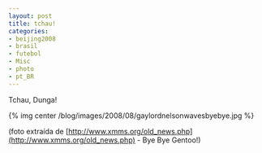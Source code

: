 ```yaml
---
layout: post
title: tchau!
categories:
- beijing2008
- brasil
- futebol
- Misc
- photo
- pt_BR
---
```

Tchau, Dunga!

{% img center /blog/images/2008/08/gaylordnelsonwavesbyebye.jpg %}

(foto extraída de [http://www.xmms.org/old_news.php](http://www.xmms.org/old_news.php) - Bye Bye Gentoo!)
